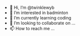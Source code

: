 - 👋 Hi, I’m @twinklewyb
- 👀 I’m interested in badminton
- 🌱 I’m currently learning coding
- 💞️ I’m looking to collaborate on ...
- 📫 How to reach me ...

<!---
twinklewyb/twinklewyb is a ✨ special ✨ repository because its `README.md` (this file) appears on your GitHub profile.
You can click the Preview link to take a look at your changes.
--->
